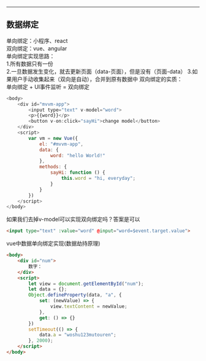 
---
## 数据绑定
单向绑定：小程序、react  
双向绑定：vue、angular  
单向绑定实现思路：  
1.所有数据只有一份  
2.一旦数据发生变化，就去更新页面（data-页面），但是没有（页面-data）
3.如果用户手动收集起来（双向是自动），合并到原有数据中
双向绑定的实质：  
单向绑定 + UI事件监听 = 双向绑定  
```js
<body>
    <div id="mvvm-app">
        <input type="text" v-model="word">
        <p>{{word}}</p>
        <button v-on:click="sayHi">change model</button>
    </div>
    <script>
        var vm = new Vue({
            el: "#mvvm-app",
            data: {
                word: "hello World!"
            },
            methods: {
                sayHi: function () {
                    this.word = "hi, everyday";
                }
            }
        })    
    </script>
</body>
```
如果我们去掉v-model可以实现双向绑定吗？答案是可以  
```html
<input type="text" :value="word" @input="word=$event.target.value">
```
vue中数据单向绑定实现(数据劫持原理)
```html
<body>
    <div id="num">
        数字：
    </div>
    <script>
        let view = document.getElementById("num");
        let data = {};
        Object.defineProperty(data, "a", {
            set: (newValue) => {
                view.textContent = newValue;
            },
            get: () => {}
        })
        setTimeout(() => {
            data.a = "woshu123mutouren";
        }, 2000);
    </script>
</body>
```

